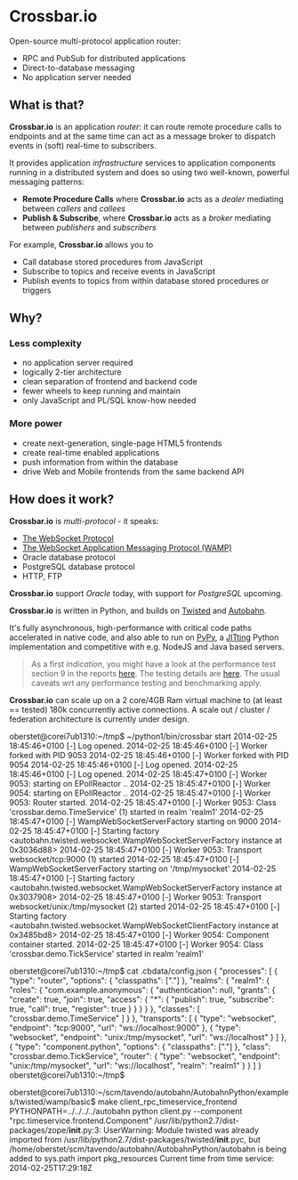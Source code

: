 # Crossbar.io

Open-source multi-protocol application router:

 * RPC and PubSub for distributed applications
 * Direct-to-database messaging
 * No application server needed


## What is that?

**Crossbar.io** is an application _router_: it can route remote procedure calls to endpoints and at the same time can act as a message broker to dispatch events in (soft) real-time to subscribers.

It provides application _infrastructure_ services to application components running in a distributed system and does so using two well-known, powerful messaging patterns:

 * **Remote Procedure Calls** where **Crossbar.io** acts as a *dealer* mediating between *callers* and *callees*
 * **Publish & Subscribe**, where **Crossbar.io** acts as a *broker* mediating between *publishers* and *subscribers*

For example, **Crossbar.io** allows you to

  * Call database stored procedures from JavaScript
  * Subscribe to topics and receive events in JavaScript
  * Publish events to topics from within database stored procedures or triggers

## Why?

### Less complexity

 * no application server required
 * logically 2-tier architecture
 * clean separation of frontend and backend code
 * fewer wheels to keep running and maintain
 * only JavaScript and PL/SQL know-how needed

### More power

 * create next-generation, single-page HTML5 frontends
 * create real-time enabled applications
 * push information from within the database
 * drive Web and Mobile frontends from the same backend API

## How does it work?

**Crossbar.io** is _multi-protocol_ - it speaks:

  * [The WebSocket Protocol](http://tools.ietf.org/html/rfc6455)
  * [The WebSocket Application Messaging Protocol (WAMP)](http://wamp.ws/)
  * Oracle database protocol
  * PostgreSQL database protocol
  * HTTP, FTP

**Crossbar.io** support *Oracle* today, with support for *PostgreSQL* upcoming.

**Crossbar.io** is written in Python, and builds on [Twisted](http://twistedmatrix.com/) and [Autobahn](http://autobahn.ws/).

It's fully asynchronous, high-performance with critical code paths accelerated in native code, and also able to run on [PyPy](http://pypy.org/), a [JITting](http://en.wikipedia.org/wiki/Just-in-time_compilation) Python implementation and competitive with e.g. NodeJS and Java based servers.

> As a first *indication*, you might have a look at the performance test section 9 in the reports [here](http://autobahn.ws/testsuite/reports/servers/index.html). The testing details are [here](https://github.com/tavendo/AutobahnTestSuite/tree/master/examples/publicreports). The usual caveats wrt any performance testing and benchmarking apply.

**Crossbar.io** can scale up on a 2 core/4GB Ram virtual machine to (at least == tested) 180k concurrently active connections. A scale out / cluster / federation architecture is currently under design.


oberstet@corei7ub1310:~/tmp$ ~/python1/bin/crossbar start
2014-02-25 18:45:46+0100 [-] Log opened.
2014-02-25 18:45:46+0100 [-] Worker forked with PID 9053
2014-02-25 18:45:46+0100 [-] Worker forked with PID 9054
2014-02-25 18:45:46+0100 [-] Log opened.
2014-02-25 18:45:46+0100 [-] Log opened.
2014-02-25 18:45:47+0100 [-] Worker 9053: starting on EPollReactor ..
2014-02-25 18:45:47+0100 [-] Worker 9054: starting on EPollReactor ..
2014-02-25 18:45:47+0100 [-] Worker 9053: Router started.
2014-02-25 18:45:47+0100 [-] Worker 9053: Class 'crossbar.demo.TimeService' (1) started in realm 'realm1'
2014-02-25 18:45:47+0100 [-] WampWebSocketServerFactory starting on 9000
2014-02-25 18:45:47+0100 [-] Starting factory <autobahn.twisted.websocket.WampWebSocketServerFactory instance at 0x3036d88>
2014-02-25 18:45:47+0100 [-] Worker 9053: Transport websocket/tcp:9000 (1) started
2014-02-25 18:45:47+0100 [-] WampWebSocketServerFactory starting on '/tmp/mysocket'
2014-02-25 18:45:47+0100 [-] Starting factory <autobahn.twisted.websocket.WampWebSocketServerFactory instance at 0x3037908>
2014-02-25 18:45:47+0100 [-] Worker 9053: Transport websocket/unix:/tmp/mysocket (2) started
2014-02-25 18:45:47+0100 [-] Starting factory <autobahn.twisted.websocket.WampWebSocketClientFactory instance at 0x3485bd8>
2014-02-25 18:45:47+0100 [-] Worker 9054: Component container started.
2014-02-25 18:45:47+0100 [-] Worker 9054: Class 'crossbar.demo.TickService' started in realm 'realm1'


oberstet@corei7ub1310:~/tmp$ cat .cbdata/config.json 
{
   "processes": [
      {
         "type": "router",
         "options": {
            "classpaths": ["."]
         },
         "realms": {
            "realm1": {
               "roles": {
                  "com.example.anonymous": {
                     "authentication": null,
                     "grants": {
                        "create": true,
                        "join": true,
                        "access": {
                           "*": {
                              "publish": true,
                              "subscribe": true,
                              "call": true,
                              "register": true
                           }
                        }
                     }
                  }
               },
               "classes": [
                  "crossbar.demo.TimeService"
               ]
            }
         },
         "transports": [
            {
               "type": "websocket",
               "endpoint": "tcp:9000",
               "url": "ws://localhost:9000"
            },
            {
               "type": "websocket",
               "endpoint": "unix:/tmp/mysocket",
               "url": "ws://localhost"
            }
         ]
      },
      {
         "type": "component.python",
         "options": {
            "classpaths": ["."]
         },
         "class": "crossbar.demo.TickService",
         "router": {
            "type": "websocket",
            "endpoint": "unix:/tmp/mysocket",
            "url": "ws://localhost",
            "realm": "realm1"
         }
      }
   ]
}
oberstet@corei7ub1310:~/tmp$ 


oberstet@corei7ub1310:~/scm/tavendo/autobahn/AutobahnPython/examples/twisted/wamp/basic$ make client_rpc_timeservice_frontend
PYTHONPATH=../../../../autobahn python client.py --component "rpc.timeservice.frontend.Component"
/usr/lib/python2.7/dist-packages/zope/__init__.py:3: UserWarning: Module twisted was already imported from /usr/lib/python2.7/dist-packages/twisted/__init__.pyc, but /home/oberstet/scm/tavendo/autobahn/AutobahnPython/autobahn is being added to sys.path
  import pkg_resources
Current time from time service: 2014-02-25T17:29:18Z

